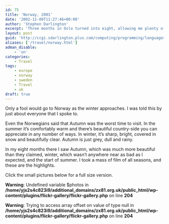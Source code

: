 ```yaml
---
id: 75
title: 'Norway, 2001'
date: '2002-11-09T11:27:46+00:00'
author: 'Stephen Darlington'
excerpt: 'Three months in Oslo turned into eight, allowing me plenty of time to visit other parts of Norway and Sweden. Here are the results. '
layout: post
guid: 'http://ccgi.sdarlington.plus.com/computing/programming/languages/norway-2001.html'
aliases: ['/travel/norway.html']
adman_disable:
    - 'on'
categories:
    - Travel
tags:
    - europe
    - norway
    - sweden
    - Travel
    - uk
draft: true
---
```


Only a fool would go to Norway as the winter approaches. I was told this by just about everyone that I spoke to.

Even the Norwegians said that Autumn was the worst time to visit. In the summer it’s comfortably warm and there’s beautiful country-side you can appreciate in any number of ways. In winter, it’s sharp, bright, covered in snow and beautifully clear. Autumn is just grey, dull and rainy.

In my eight months there I saw Autumn, which was much more beautiful than they claimed, winter, which wasn’t anywhere near as bad as I expected, and the start of summer. I took a mass of film of all seasons, and these are the highlights.

Click the small pictures below for a full size version.

  
**Warning**: Undefined variable $photos in **/home/yjs2s4c823i9/additional\_domains/zx81.org.uk/public\_html/wp-content/plugins/flickr-gallery/flickr-gallery.php** on line **204**  
  
**Warning**: Trying to access array offset on value of type null in **/home/yjs2s4c823i9/additional\_domains/zx81.org.uk/public\_html/wp-content/plugins/flickr-gallery/flickr-gallery.php** on line **204**

<div class="flickr-gallery photoset" id="gallery-9f501adf"><div class="fg-clear"></div> </div><div class="fg-clear"></div> <script type="text/javascript">
											jQuery(document).ready(function(){
							jQuery("#gallery-9f501adf .flickr-thumb img").flightbox({size_callback: get_sizes});
						});
										
										//-->
				</script>All these pictures have been taken on my EOS300. The first few pictures were taken on Kodak Royal Gold ISO100, then there are a few on Fuji Superia ISO100, the black and white ones are on Ilford XP2 ISO400 and all those from Tromsø onwards are on Sensia II 100 slide film.

If the pictures have piqued your interest, there are a few web Sites that you might want to visit:

- [Norwegian Tourist Board](http://www.visitnorway.com/). Lots of interesting stuff.
- [Norwegian State Railways.](http://www.nsb.no/) Check timetables on-line.
- You’re going to need a guide while travelling around Norway. As always, there’s a Lonely Planet guide. You can buy a copy from Amazon ([UK](http://www.amazon.co.uk/exec/obidos/ASIN/174059200X/zx81orguk) or [US](http://www.amazon.com/exec/obidos/ASIN/174059200X/zx81orguk00)).
- I also used the Insight Guide to Scandinavia (mainly for my trip to Stockholm), but the Lonely Planet guide was better. If I’ve not put you off, you can buy a copy from [Amazon UK](http://www.amazon.co.uk/exec/obidos/ASIN/981234571X/zx81orguk) (not available at Amazon.com). Oddly enough, this book was cheaper to buy in Norway than back in London.
